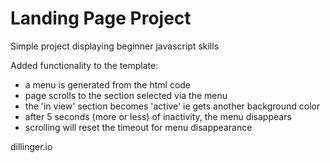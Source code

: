 # Landing Page Project

Simple project displaying beginner javascript skills

Added functionality to the template:
- a menu is generated from the html code
- page scrolls to the section selected via the menu
- the 'in view' section becomes 'active' ie gets another background color
- after 5 seconds (more or less) of inactivity, the menu disappears
- scrolling will reset the timeout for menu disappearance


dillinger.io